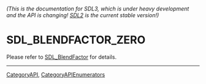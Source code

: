 ###### (This is the documentation for SDL3, which is under heavy development and the API is changing! [SDL2](https://wiki.libsdl.org/SDL2/) is the current stable version!)
# SDL_BLENDFACTOR_ZERO

Please refer to [SDL_BlendFactor](SDL_BlendFactor) for details.

----
[CategoryAPI](CategoryAPI), [CategoryAPIEnumerators](CategoryAPIEnumerators)

